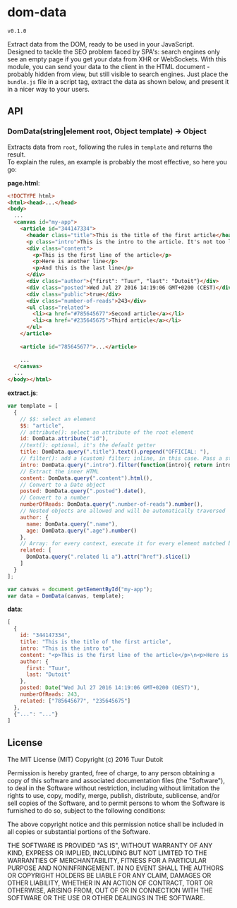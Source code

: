 dom-data
=========
`v0.1.0`

Extract data from the DOM, ready to be used in your JavaScript.  
Designed to tackle the SEO problem faced by SPA's: search engines only see an empty page if you get your data from XHR or WebSockets. With this module, you can send your data to the client in the HTML document - probably hidden from view, but still visible to search engines. Just place the `bundle.js` file in a script tag, extract the data as shown below, and present it in a nicer way to your users.

## API
### DomData(string|element root, Object template) -> Object
Extracts data from `root`, following the rules in `template` and returns the result.  
To explain the rules, an example is probably the most effective, so here you go:

**page.html**:

```html
<!DOCTYPE html>
<html><head>...</head>
<body>
  ...
  <canvas id="my-app">
    <article id="344147334">
      <header class="title">This is the title of the first article</header>
      <p class="intro">This is the intro to the article. It's not too long</p>
      <div class="content">
        <p>This is the first line of the article</p>
        <p>Here is another line</p>
        <p>And this is the last line</p>
      </div>
      <div class="author">{"first": "Tuur", "last": "Dutoit"}</div>
      <div class="posted">Wed Jul 27 2016 14:19:06 GMT+0200 (CEST)</div>
      <div class="public">true</div>
      <div class="number-of-reads">243</div>
      <ul class="related">
        <li><a href="#785645677">Second article</a></li>
        <li><a href="#235645675">Third article</a></li>
      </ul>
    </article>
    
    <article id="785645677">...</article>
    
    ...
  </canvas>
  ...
</body></html>
```

**extract.js**:

```javascript
var template = [
  {
    // $$: select an element
    $$: "article",
    // attribute(): select an attribute of the root element
    id: DomData.attribute("id"),
    //text(): optional, it's the default getter
    title: DomData.query(".title").text().prepend("OFFICIAL: "),
    // filter(): add a (custom) filter; inline, in this case. Pass a string to add a registered filter.
    intro: DomData.query(".intro").filter(function(intro){ return intro.slice(0, 20); }),
    // Extract the inner HTML
    content: DomData.query(".content").html(),
    // Convert to a Date object
    posted: DomData.query(".posted").date(),
    // Convert to a number
    numberOfReads: DomData.query(".number-of-reads").number(),
    // Nested objects are allowed and will be automatically traversed
    author: {
      name: DomData.query(".name"),
      age: DomData.query(".age").number()
    },
    // Array: for every context, execute it for every element matched by its query
    related: [
      DomData.query(".related li a").attr("href").slice(1)
    ]
  }
];

var canvas = document.getEementById("my-app");
var data = DomData(canvas, template);
```

**data**:

```javascript
[
  {
    id: "344147334",
    title: "This is the title of the first article",
    intro: "This is the intro to",
    content: "<p>This is the first line of the article</p>\n<p>Here is another line</p>\n<p>And this is the last line</p>",
    author: {
      first: "Tuur",
      last: "Dutoit"
    },
    posted: Date("Wed Jul 27 2016 14:19:06 GMT+0200 (DEST)"),
    numberOfReads: 243,
    related: ["785645677", "235645675"]
  },
  {"...": "..."}
]
```



## License
The MIT License (MIT)
Copyright (c) 2016 Tuur Dutoit

Permission is hereby granted, free of charge, to any person obtaining a copy of this software and associated documentation files (the "Software"), to deal in the Software without restriction, including without limitation the rights to use, copy, modify, merge, publish, distribute, sublicense, and/or sell copies of the Software, and to permit persons to whom the Software is furnished to do so, subject to the following conditions:

The above copyright notice and this permission notice shall be included in all copies or substantial portions of the Software.

THE SOFTWARE IS PROVIDED "AS IS", WITHOUT WARRANTY OF ANY KIND, EXPRESS OR IMPLIED, INCLUDING BUT NOT LIMITED TO THE WARRANTIES OF MERCHANTABILITY, FITNESS FOR A PARTICULAR PURPOSE AND NONINFRINGEMENT. IN NO EVENT SHALL THE AUTHORS OR COPYRIGHT HOLDERS BE LIABLE FOR ANY CLAIM, DAMAGES OR OTHER LIABILITY, WHETHER IN AN ACTION OF CONTRACT, TORT OR OTHERWISE, ARISING FROM, OUT OF OR IN CONNECTION WITH THE SOFTWARE OR THE USE OR OTHER DEALINGS IN THE SOFTWARE.
